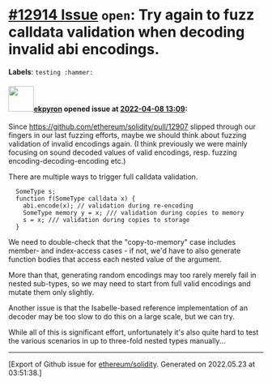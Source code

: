 # [\#12914 Issue](https://github.com/ethereum/solidity/issues/12914) `open`: Try again to fuzz calldata validation when decoding invalid abi encodings.
**Labels**: `testing :hammer:`


#### <img src="https://avatars.githubusercontent.com/u/1347491?v=4" width="50">[ekpyron](https://github.com/ekpyron) opened issue at [2022-04-08 13:09](https://github.com/ethereum/solidity/issues/12914):

Since https://github.com/ethereum/solidity/pull/12907 slipped through our fingers in our last fuzzing efforts, maybe we should think about fuzzing validation of invalid encodings again. (I think previously we were mainly focusing on sound decoded values of valid encodings, resp. fuzzing encoding-decoding-encoding etc.)

There are multiple ways to trigger full calldata validation.
```
  SomeType s;
  function f(SomeType calldata x) {
    abi.encode(x); // validation during re-encoding
    SomeType memory y = x; /// validation during copies to memory
    s = x; /// validation during copies to storage
  }
```
We need to double-check that the "copy-to-memory" case includes member- and index-access cases - if not, we'd have to also generate function bodies that access each nested value of the argument.

More than that, generating random encodings may too rarely merely fail in nested sub-types, so we may need to start from full valid encodings and mutate them only slightly.

Another issue is that the Isabelle-based reference implementation of an decoder may be too slow to do this on a large scale, but we can try.

While all of this is significant effort, unfortunately it's also quite hard to test the various scenarios in up to three-fold nested types manually...




-------------------------------------------------------------------------------



[Export of Github issue for [ethereum/solidity](https://github.com/ethereum/solidity). Generated on 2022.05.23 at 03:51:38.]
